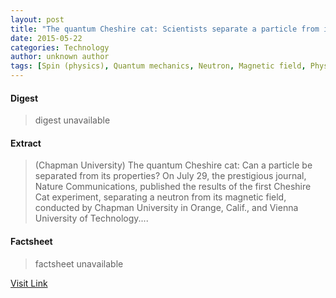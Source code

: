 ```yaml
---
layout: post
title: "The quantum Cheshire cat: Scientists separate a particle from its properties"
date: 2015-05-22
categories: Technology
author: unknown author
tags: [Spin (physics), Quantum mechanics, Neutron, Magnetic field, Physics, Interferometry, Sandu Popescu, Mechanics, Physical sciences, Applied and interdisciplinary physics, Solid state engineering, Condensed matter physics, Theoretical physics, Modern physics, Particle physics, Science]
---
```



#### Digest
>digest unavailable

#### Extract
>(Chapman University) The quantum Cheshire cat: Can a particle be separated from its properties? On July 29, the prestigious journal, Nature Communications, published the results of the first Cheshire Cat experiment, separating a neutron from its magnetic field, conducted by Chapman University in Orange, Calif., and Vienna University of Technology....

#### Factsheet
>factsheet unavailable

[Visit Link](http://www.eurekalert.org/pub_releases/2014-07/cu-tqc072814.php)


